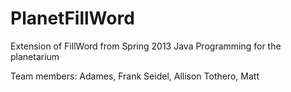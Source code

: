 PlanetFillWord
==============

Extension of FillWord from Spring 2013 Java Programming for the planetarium

Team members: Adames, Frank
              Seidel, Allison
              Tothero, Matt
